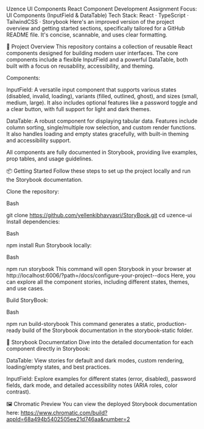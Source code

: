 Uzence UI Components
 React Component Development Assignment
Focus: UI Components (InputField & DataTable)
Tech Stack: React · TypeScript · TailwindCSS · Storybook
Here's an improved version of the project overview and getting started sections, specifically tailored for a GitHub README file. It's concise, scannable, and uses clear formatting.

🚀 Project Overview
This repository contains a collection of reusable React components designed for building modern user interfaces. The core components include a flexible InputField and a powerful DataTable, both built with a focus on reusability, accessibility, and theming.

Components:

InputField: A versatile input component that supports various states (disabled, invalid, loading), variants (filled, outlined, ghost), and sizes (small, medium, large). It also includes optional features like a password toggle and a clear button, with full support for light and dark themes.

DataTable: A robust component for displaying tabular data. Features include column sorting, single/multiple row selection, and custom render functions. It also handles loading and empty states gracefully, with built-in theming and accessibility support.

All components are fully documented in Storybook, providing live examples, prop tables, and usage guidelines.

📦 Getting Started
Follow these steps to set up the project locally and run the Storybook documentation.

Clone the repository:

Bash

git clone https://github.com/yellenkibhavyasri/StoryBook.git
cd uzence-ui
Install dependencies:

Bash

npm install
Run Storybook locally:

Bash

npm run storybook
This command will open Storybook in your browser at http://localhost:6006/?path=/docs/configure-your-project--docs
Here, you can explore all the component stories, including different states, themes, and use cases.

Build StoryBook:

Bash

npm run build-storybook
This command generates a static, production-ready build of the Storybook documentation in the storybook-static folder.

📖 Storybook Documentation
Dive into the detailed documentation for each component directly in Storybook:

DataTable: View stories for default and dark modes, custom rendering, loading/empty states, and best practices.

InputField: Explore examples for different states (error, disabled), password fields, dark mode, and detailed accessibility notes (ARIA roles, color contrast).

🖼 Chromatic Preview
You can view the deployed Storybook documentation here: https://www.chromatic.com/build?appId=68a494b5402505ee21d746aa&number=2
